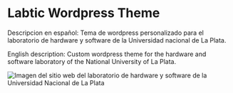 # Labtic Wordpress Theme

Descripcion en español:
Tema de wordpress personalizado para el laboratorio de hardware y software de la Universidad nacional de La Plata.

English description:
Custom wordpress theme for the hardware and software laboratory of the National University of La Plata.

![Imagen del sitio web del laboratorio de hardware y software de la Universidad Nacional de La Plata](screenshot.png)
